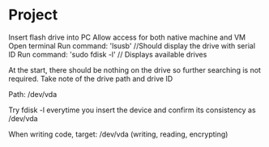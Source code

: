 # Project

Insert flash drive into PC
Allow access for both native machine and VM
Open terminal
Run command: 'lsusb' 	 //Should display the drive with serial ID
Run command: 'sudo fdisk -l' 		// Displays available drives

At the start, there should be nothing on the drive so further searching is not required.
Take note of the drive path and drive ID

Path: /dev/vda

Try fdisk -l everytime you insert the device and confirm its consistency as /dev/vda

When writing code, target: /dev/vda (writing, reading, encrypting)


